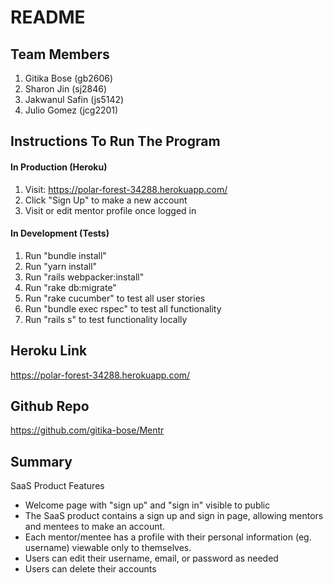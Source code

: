 # README

## Team Members
1. Gitika Bose (gb2606)
2. Sharon Jin (sj2846)
3. Jakwanul Safin (js5142)
4. Julio Gomez (jcg2201)

## Instructions To Run The Program 
#### In Production (Heroku) 
1. Visit: https://polar-forest-34288.herokuapp.com/
2. Click "Sign Up" to make a new account 
3. Visit or edit mentor profile once logged in 

#### In Development (Tests) 
1. Run "bundle install" 
2. Run "yarn install"
3. Run "rails webpacker:install"
4. Run "rake db:migrate"
5. Run "rake cucumber" to test all user stories 
6. Run "bundle exec rspec" to test all functionality 
7. Run "rails s" to test functionality locally

## Heroku Link 
https://polar-forest-34288.herokuapp.com/

## Github Repo
https://github.com/gitika-bose/Mentr

## Summary

SaaS Product Features 
* Welcome page with "sign up" and "sign in" visible to public
* The SaaS product contains a sign up and sign in page, allowing mentors and mentees to make an account. 
* Each mentor/mentee has a profile with their personal information (eg. username) viewable only to themselves. 
* Users can edit their username, email, or password as needed 
* Users can delete their accounts 
